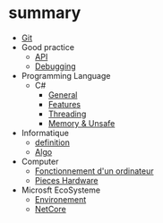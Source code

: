 # summary

- [Git](Git/git.md)
- Good practice
    - [API](Good-Practice/API-design.md)
    - [Debugging](Good-Practice/Debugging.md)
- Programming Language
    - C#
        - [General](Programming-Language/Csharp/general.md)
        - [Features](Programming-Language/Csharp/features.md)
        - [Threading](Programming-Language/Csharp/threading.md)
        - [Memory & Unsafe](Programming-Language/Csharp/memory.md)
- Informatique
    - [definition](Informatique/definition.md)
    - [Algo](Informatique/algorithm.md)
- Computer
    - [Fonctionnement d'un ordinateur](Computer/computer-behavior.md.md)
    - [Pieces Hardware](Computer/hardware-pieces.md)
- Microsft EcoSysteme
    -  [Environement](Microsft/environement.md)
    -  [NetCore](Microsft/NetCore.md)
